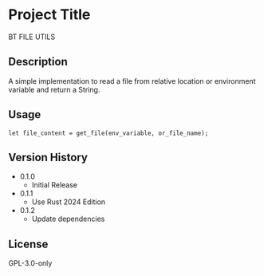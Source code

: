 # Project Title
BT FILE UTILS

## Description
A simple implementation to read a file from relative location or environment variable and return a String.

## Usage
```
let file_content = get_file(env_variable, or_file_name);  
```

## Version History
* 0.1.0
    * Initial Release
* 0.1.1
    * Use Rust 2024 Edition
* 0.1.2
    * Update dependencies

## License
GPL-3.0-only